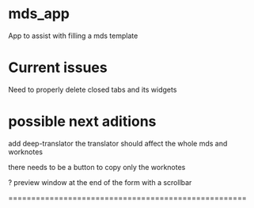 # mds_app
App to assist with filling a mds template

# Current issues
Need to properly delete closed tabs and its widgets

# possible next aditions 
add deep-translator
the translator should affect the whole mds and worknotes

there needs to be a button to copy only the worknotes
 
? preview window at the end of the form with a scrollbar

====================================================

